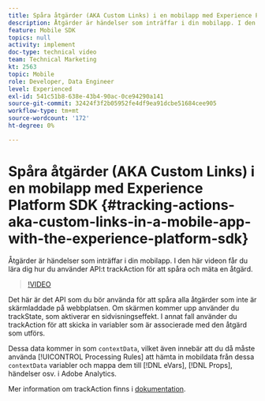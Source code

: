```yaml
---
title: Spåra åtgärder (AKA Custom Links) i en mobilapp med Experience Platform SDK
description: Åtgärder är händelser som inträffar i din mobilapp. I den här videon får du lära dig hur du använder API:t trackAction för att spåra och mäta en åtgärd.
feature: Mobile SDK
topics: null
activity: implement
doc-type: technical video
team: Technical Marketing
kt: 2563
topic: Mobile
role: Developer, Data Engineer
level: Experienced
exl-id: 541c51b8-638e-43b4-90ac-0ce94290a141
source-git-commit: 32424f3f2b05952fe4df9ea91dcbe51684cee905
workflow-type: tm+mt
source-wordcount: '172'
ht-degree: 0%

---
```


# Spåra åtgärder (AKA Custom Links) i en mobilapp med Experience Platform SDK {#tracking-actions-aka-custom-links-in-a-mobile-app-with-the-experience-platform-sdk}

Åtgärder är händelser som inträffar i din mobilapp. I den här videon får du lära dig hur du använder API:t trackAction för att spåra och mäta en åtgärd.

>[!VIDEO](https://video.tv.adobe.com/v/26268/?quality=12)

Det här är det API som du bör använda för att spåra alla åtgärder som inte är skärmladdade på webbplatsen. Om skärmen kommer upp använder du trackState, som aktiverar en sidvisningseffekt. I annat fall använder du trackAction för att skicka in variabler som är associerade med den åtgärd som utförs.

Dessa data kommer in som `contextData`, vilket även innebär att du då måste använda [!UICONTROL Processing Rules] att hämta in mobildata från dessa `contextData` variabler och mappa dem till [!DNL eVars], [!DNL Props], händelser osv. i Adobe Analytics.

Mer information om trackAction finns i [dokumentation](https://aep-sdks.gitbook.io/docs/using-mobile-extensions/mobile-core/configuration-reference/mobile-core-api-reference).

